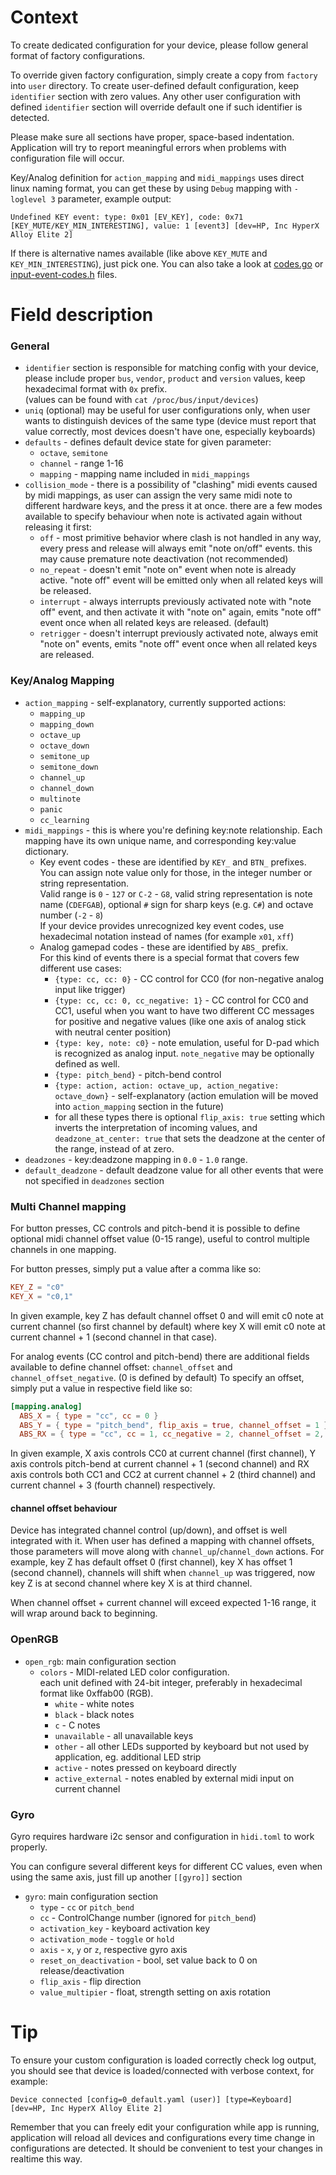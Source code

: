 # Context
To create dedicated configuration for your device, please follow general format of factory configurations.

To override given factory configuration, simply create a copy from `factory` into `user` directory.
To create user-defined default configuration, keep `identifier` section with zero values.
Any other user configuration with defined `identifier` section will override default one if such identifier is detected.

Please make sure all sections have proper, space-based indentation. Application will try to report meaningful errors
when problems with configuration file will occur.

Key/Analog definition for `action_mapping` and `midi_mappings` uses direct linux naming format, you can get these
by using `Debug` mapping with `-loglevel 3` parameter, example output:
```
Undefined KEY event: type: 0x01 [EV_KEY], code: 0x71 [KEY_MUTE/KEY_MIN_INTERESTING], value: 1 [event3] [dev=HP, Inc HyperX Alloy Elite 2]
```
If there is alternative names available (like above `KEY_MUTE` and `KEY_MIN_INTERESTING`), just pick one.
You can also take a look at [codes.go](https://github.com/holoplot/go-evdev/blob/c80ef6a93985029e8db7b4a5ca42af976b4ac1a4/codes.go)
or [input-event-codes.h](https://elixir.bootlin.com/linux/v5.17/source/include/uapi/linux/input-event-codes.h)
files.

# Field description

### General

- `identifier` section is responsible for matching config with your device,
  please include proper `bus`, `vendor`, `product` and `version` values, keep hexadecimal format with `0x` prefix.  
  (values can be found with `cat /proc/bus/input/devices`)
- `uniq` (optional) may be useful for user configurations only, when user wants to distinguish devices of the same type
  (device must report that value correctly, most devices doesn't have one, especially keyboards)
- `defaults` - defines default device state for given parameter:
  - `octave`, `semitone`
  - `channel` - range 1-16
  - `mapping` - mapping name included in `midi_mappings`
- `collision_mode` - there is a possibility of "clashing" midi events caused by midi mappings,
  as user can assign the very same midi note to different hardware keys, and the press it at once.
  there are a few modes available to specify behaviour when note is activated again without releasing it first:
  - `off` - most primitive behavior where clash is not handled in any way, every press and release will always
    emit "note on/off" events. this may cause premature note deactivation (not recommended)
  - `no_repeat` - doesn't emit "note on" event when note is already active.
    "note off" event will be emitted only when all related keys will be released.
  - `interrupt` - always interrupts previously activated note with "note off" event,
    and then activate it with "note on" again, emits "note off" event once when all related keys are released. (default)
  - `retrigger` - doesn't interrupt previously activated note, always emit "note on" events,
    emits "note off" event once when all related keys are released.

### Key/Analog Mapping

- `action_mapping` - self-explanatory, currently supported actions:
  - `mapping_up`
  - `mapping_down`
  - `octave_up`
  - `octave_down`
  - `semitone_up`
  - `semitone_down`
  - `channel_up`
  - `channel_down`
  - `multinote`
  - `panic`
  - `cc_learning`
- `midi_mappings` - this is where you're defining key:note relationship. Each mapping have its own
  unique name, and corresponding key:value dictionary.
  - Key event codes - these are identified by `KEY_` and `BTN_` prefixes.  
    You can assign note value only for those, in the integer number or string representation.  
    Valid range is `0` - `127` or `C-2` - `G8`, valid string representation is note name (`CDEFGAB`),
    optional `#` sign for sharp keys (e.g. `C#`) and octave number (`-2` - `8`)  
    If your device provides unrecognized key event codes, use hexadecimal notation instead of names
    (for example `x01`, `xff`) 
  - Analog gamepad codes - these are identified by `ABS_` prefix.  
    For this kind of events there is a special format that covers few different use cases:
    - `{type: cc, cc: 0}` - CC control for CC0 (for non-negative analog input like trigger)
    - `{type: cc, cc: 0, cc_negative: 1}` - CC control for CC0 and CC1, useful when you want to have
      two different CC messages for positive and negative values
      (like one axis of analog stick with neutral center position)
    - `{type: key, note: c0}` - note emulation, useful for D-pad which is recognized as analog input.
      `note_negative` may be optionally defined as well.
    - `{type: pitch_bend}` - pitch-bend control
    - `{type: action, action: octave_up, action_negative: octave_down}` - self-explanatory (action emulation will be
      moved into `action_mapping` section in the future)
    - for all these types there is optional `flip_axis: true` setting which inverts the interpretation of incoming values, and `deadzone_at_center: true` that sets the deadzone at the center of the range, instead of at zero.
- `deadzones` - key:deadzone mapping in `0.0` - `1.0` range.
- `default_deadzone` - default deadzone value for all other events  that were not specified in `deadzones` section

### Multi Channel mapping

For button presses, CC controls and pitch-bend it is possible to define optional midi channel offset value (0-15 range),
useful to control multiple channels in one mapping.

For button presses, simply put a value after a comma like so:
```toml
KEY_Z = "c0"
KEY_X = "c0,1"
```
In given example, key Z has default channel offset 0 and will emit c0 note at current channel (so first channel by default)
where key X will emit c0 note at current channel + 1 (second channel in that case).

For analog events (CC control and pitch-bend) there are additional fields available to define channel offset: 
`channel_offset` and `channel_offset_negative`. (0 is defined by default)
To specify an offset, simply put a value in respective field like so:
```toml
[mapping.analog]
  ABS_X = { type = "cc", cc = 0 }
  ABS_Y = { type = "pitch_bend", flip_axis = true, channel_offset = 1 }
  ABS_RX = { type = "cc", cc = 1, cc_negative = 2, channel_offset = 2, channel_offset_negative = 3 }
```
In given example, X axis controls CC0 at current channel (first channel), Y axis controls pitch-bend
at current channel + 1 (second channel) and RX axis controls both CC1 and CC2 at current channel + 2 (third channel)
and current channel + 3 (fourth channel) respectively.

#### channel offset behaviour

Device has integrated channel control (up/down), and offset is well integrated with it. When user has defined a mapping
with channel offsets, those parameters will move along with `channel_up`/`channel_down` actions.
For example, key Z has default offset 0 (first channel), key X has offset 1 (second channel), channels will shift when
`channel_up` was triggered, now key Z is at second channel where key X is at third channel.

When channel offset + current channel will exceed expected 1-16 range, it will wrap around back to beginning. 
 
### OpenRGB

- `open_rgb`: main configuration section
  - `colors` - MIDI-related LED color configuration.  
    each unit defined with 24-bit integer, preferably in hexadecimal format like 0xffab00 (RGB).
    - `white` - white notes
    - `black` - black notes
    - `c` - C notes
    - `unavailable` - all unavailable keys
    - `other` - all other LEDs supported by keyboard but not used by application, eg. additional LED strip
    - `active` - notes pressed on keyboard directly
    - `active_external` - notes enabled by external midi input on current channel

### Gyro

Gyro requires hardware i2c sensor and configuration in `hidi.toml` to work properly.

You can configure several different keys for different CC values, even when using
the same axis, just fill up another `[[gyro]]` section

- `gyro`: main configuration section
  - `type` - `cc` or `pitch_bend`
  - `cc` - ControlChange number (ignored for `pitch_bend`)
  - `activation_key` - keyboard activation key
  - `activation_mode` - `toggle` or `hold`
  - `axis` - `x`, `y` or `z`, respective gyro axis
  - `reset_on_deactivation` - bool, set value back to 0 on release/deactivation
  - `flip_axis` - flip direction
  - `value_multipier` - float, strength setting on axis rotation


# Tip

To ensure your custom configuration is loaded correctly check log output, you should see that device is
loaded/connected with verbose context, for example:
```
Device connected [config=0_default.yaml (user)] [type=Keyboard] [dev=HP, Inc HyperX Alloy Elite 2]
```

Remember that you can freely edit your configuration while app is running,
application will reload all devices and configurations every time change in configurations are detected.
It should be convenient to test your changes in realtime this way.
